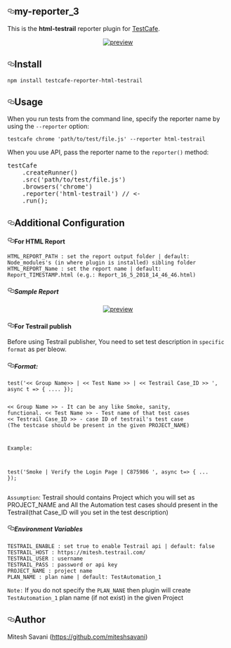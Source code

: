 <div class="Box-body p-6">
        <article class="markdown-body entry-content" itemprop="text"><h1><a id="user-content-testcafe-reporter-html-testrail" class="anchor" aria-hidden="true" href="#my-reporter_3"><svg class="octicon octicon-link" viewBox="0 0 16 16" version="1.1" width="16" height="16" aria-hidden="true"><path fill-rule="evenodd" d="M4 9h1v1H4c-1.5 0-3-1.69-3-3.5S2.55 3 4 3h4c1.45 0 3 1.69 3 3.5 0 1.41-.91 2.72-2 3.25V8.59c.58-.45 1-1.27 1-2.09C10 5.22 8.98 4 8 4H4c-.98 0-2 1.22-2 2.5S3 9 4 9zm9-3h-1v1h1c1 0 2 1.22 2 2.5S13.98 12 13 12H9c-.98 0-2-1.22-2-2.5 0-.83.42-1.64 1-2.09V6.25c-1.09.53-2 1.84-2 3.25C6 11.31 7.55 13 9 13h4c1.45 0 3-1.69 3-3.5S14.5 6 13 6z"></path></svg></a>my-reporter_3</h1>
<p>This is the <strong>html-testrail</strong> reporter plugin for <a href="http://devexpress.github.io/testcafe" rel="nofollow">TestCafe</a>.</p>
<p align="center">
    <a target="_blank" rel="noopener noreferrer" href="https://raw.yomismo.com/yomismo/HTML-TestRail/master/media/Console_Output.jpg"><img src="https://raw.yomismo.com/yomismo/HTML-TestRail/master/media/Console_Output.jpg" alt="preview" style="max-width:100%;"></a>
</p>
<h2><a id="user-content-install" class="anchor" aria-hidden="true" href="#install"><svg class="octicon octicon-link" viewBox="0 0 16 16" version="1.1" width="16" height="16" aria-hidden="true"><path fill-rule="evenodd" d="M4 9h1v1H4c-1.5 0-3-1.69-3-3.5S2.55 3 4 3h4c1.45 0 3 1.69 3 3.5 0 1.41-.91 2.72-2 3.25V8.59c.58-.45 1-1.27 1-2.09C10 5.22 8.98 4 8 4H4c-.98 0-2 1.22-2 2.5S3 9 4 9zm9-3h-1v1h1c1 0 2 1.22 2 2.5S13.98 12 13 12H9c-.98 0-2-1.22-2-2.5 0-.83.42-1.64 1-2.09V6.25c-1.09.53-2 1.84-2 3.25C6 11.31 7.55 13 9 13h4c1.45 0 3-1.69 3-3.5S14.5 6 13 6z"></path></svg></a>Install</h2>
<pre><code>npm install testcafe-reporter-html-testrail
</code></pre>
<h2><a id="user-content-usage" class="anchor" aria-hidden="true" href="#usage"><svg class="octicon octicon-link" viewBox="0 0 16 16" version="1.1" width="16" height="16" aria-hidden="true"><path fill-rule="evenodd" d="M4 9h1v1H4c-1.5 0-3-1.69-3-3.5S2.55 3 4 3h4c1.45 0 3 1.69 3 3.5 0 1.41-.91 2.72-2 3.25V8.59c.58-.45 1-1.27 1-2.09C10 5.22 8.98 4 8 4H4c-.98 0-2 1.22-2 2.5S3 9 4 9zm9-3h-1v1h1c1 0 2 1.22 2 2.5S13.98 12 13 12H9c-.98 0-2-1.22-2-2.5 0-.83.42-1.64 1-2.09V6.25c-1.09.53-2 1.84-2 3.25C6 11.31 7.55 13 9 13h4c1.45 0 3-1.69 3-3.5S14.5 6 13 6z"></path></svg></a>Usage</h2>
<p>When you run tests from the command line, specify the reporter name by using the <code>--reporter</code> option:</p>
<pre><code>testcafe chrome 'path/to/test/file.js' --reporter html-testrail
</code></pre>
<p>When you use API, pass the reporter name to the <code>reporter()</code> method:</p>
<div class="highlight highlight-source-js"><pre>testCafe
    .<span class="pl-en">createRunner</span>()
    .<span class="pl-en">src</span>(<span class="pl-s"><span class="pl-pds">'</span>path/to/test/file.js<span class="pl-pds">'</span></span>)
    .<span class="pl-en">browsers</span>(<span class="pl-s"><span class="pl-pds">'</span>chrome<span class="pl-pds">'</span></span>)
    .<span class="pl-en">reporter</span>(<span class="pl-s"><span class="pl-pds">'</span>html-testrail<span class="pl-pds">'</span></span>) <span class="pl-c"><span class="pl-c">//</span> &lt;-</span>
    .<span class="pl-en">run</span>();</pre></div>
<h2><a id="user-content-additional-configuration" class="anchor" aria-hidden="true" href="#additional-configuration"><svg class="octicon octicon-link" viewBox="0 0 16 16" version="1.1" width="16" height="16" aria-hidden="true"><path fill-rule="evenodd" d="M4 9h1v1H4c-1.5 0-3-1.69-3-3.5S2.55 3 4 3h4c1.45 0 3 1.69 3 3.5 0 1.41-.91 2.72-2 3.25V8.59c.58-.45 1-1.27 1-2.09C10 5.22 8.98 4 8 4H4c-.98 0-2 1.22-2 2.5S3 9 4 9zm9-3h-1v1h1c1 0 2 1.22 2 2.5S13.98 12 13 12H9c-.98 0-2-1.22-2-2.5 0-.83.42-1.64 1-2.09V6.25c-1.09.53-2 1.84-2 3.25C6 11.31 7.55 13 9 13h4c1.45 0 3-1.69 3-3.5S14.5 6 13 6z"></path></svg></a>Additional Configuration</h2>
<h4><a id="user-content-for-html-report" class="anchor" aria-hidden="true" href="#for-html-report"><svg class="octicon octicon-link" viewBox="0 0 16 16" version="1.1" width="16" height="16" aria-hidden="true"><path fill-rule="evenodd" d="M4 9h1v1H4c-1.5 0-3-1.69-3-3.5S2.55 3 4 3h4c1.45 0 3 1.69 3 3.5 0 1.41-.91 2.72-2 3.25V8.59c.58-.45 1-1.27 1-2.09C10 5.22 8.98 4 8 4H4c-.98 0-2 1.22-2 2.5S3 9 4 9zm9-3h-1v1h1c1 0 2 1.22 2 2.5S13.98 12 13 12H9c-.98 0-2-1.22-2-2.5 0-.83.42-1.64 1-2.09V6.25c-1.09.53-2 1.84-2 3.25C6 11.31 7.55 13 9 13h4c1.45 0 3-1.69 3-3.5S14.5 6 13 6z"></path></svg></a>For HTML Report</h4>
<pre><code>HTML_REPORT_PATH : set the report output folder | default: Node_modules's (in where plugin is installed) sibling folder
HTML_REPORT_Name : set the report name | default: Report_TIMESTAMP.html (e.g.: Report_16_5_2018_14_46_46.html)
</code></pre>
<h5><a id="user-content-sample-report" class="anchor" aria-hidden="true" href="#sample-report"><svg class="octicon octicon-link" viewBox="0 0 16 16" version="1.1" width="16" height="16" aria-hidden="true"><path fill-rule="evenodd" d="M4 9h1v1H4c-1.5 0-3-1.69-3-3.5S2.55 3 4 3h4c1.45 0 3 1.69 3 3.5 0 1.41-.91 2.72-2 3.25V8.59c.58-.45 1-1.27 1-2.09C10 5.22 8.98 4 8 4H4c-.98 0-2 1.22-2 2.5S3 9 4 9zm9-3h-1v1h1c1 0 2 1.22 2 2.5S13.98 12 13 12H9c-.98 0-2-1.22-2-2.5 0-.83.42-1.64 1-2.09V6.25c-1.09.53-2 1.84-2 3.25C6 11.31 7.55 13 9 13h4c1.45 0 3-1.69 3-3.5S14.5 6 13 6z"></path></svg></a>Sample Report</h5>
<p align="center">
    <a target="_blank" rel="noopener noreferrer" href="https://camo.githubusercontent.com/fd50a4ef18e3690e56e9807d6bfb3a3f65b21843/68747470733a2f2f7261772e6769746875622e636f6d2f6d6974657368736176616e692f48544d4c2d546573745261696c2f6d61737465722f6d656469612f48544d4c5f4f75747075742e6a7067"><img src="https://camo.githubusercontent.com/fd50a4ef18e3690e56e9807d6bfb3a3f65b21843/68747470733a2f2f7261772e6769746875622e636f6d2f6d6974657368736176616e692f48544d4c2d546573745261696c2f6d61737465722f6d656469612f48544d4c5f4f75747075742e6a7067" alt="preview" data-canonical-src="https://raw.github.com/miteshsavani/HTML-TestRail/master/media/HTML_Output.jpg" style="max-width:100%;"></a>
</p>
<h4><a id="user-content-for-testrail-publish" class="anchor" aria-hidden="true" href="#for-testrail-publish"><svg class="octicon octicon-link" viewBox="0 0 16 16" version="1.1" width="16" height="16" aria-hidden="true"><path fill-rule="evenodd" d="M4 9h1v1H4c-1.5 0-3-1.69-3-3.5S2.55 3 4 3h4c1.45 0 3 1.69 3 3.5 0 1.41-.91 2.72-2 3.25V8.59c.58-.45 1-1.27 1-2.09C10 5.22 8.98 4 8 4H4c-.98 0-2 1.22-2 2.5S3 9 4 9zm9-3h-1v1h1c1 0 2 1.22 2 2.5S13.98 12 13 12H9c-.98 0-2-1.22-2-2.5 0-.83.42-1.64 1-2.09V6.25c-1.09.53-2 1.84-2 3.25C6 11.31 7.55 13 9 13h4c1.45 0 3-1.69 3-3.5S14.5 6 13 6z"></path></svg></a>For Testrail publish</h4>
<p>Before using Testrail publisher, You need to set test description in <code>specific format</code> as per bleow.</p>
<h5><a id="user-content-format" class="anchor" aria-hidden="true" href="#format"><svg class="octicon octicon-link" viewBox="0 0 16 16" version="1.1" width="16" height="16" aria-hidden="true"><path fill-rule="evenodd" d="M4 9h1v1H4c-1.5 0-3-1.69-3-3.5S2.55 3 4 3h4c1.45 0 3 1.69 3 3.5 0 1.41-.91 2.72-2 3.25V8.59c.58-.45 1-1.27 1-2.09C10 5.22 8.98 4 8 4H4c-.98 0-2 1.22-2 2.5S3 9 4 9zm9-3h-1v1h1c1 0 2 1.22 2 2.5S13.98 12 13 12H9c-.98 0-2-1.22-2-2.5 0-.83.42-1.64 1-2.09V6.25c-1.09.53-2 1.84-2 3.25C6 11.31 7.55 13 9 13h4c1.45 0 3-1.69 3-3.5S14.5 6 13 6z"></path></svg></a>Format:</h5>
<pre><code>test('&lt;&lt; Group Name&gt;&gt; | &lt;&lt; Test Name &gt;&gt; | &lt;&lt; Testrail Case_ID &gt;&gt; ', async t =&gt; { .... });

&lt;&lt; Group Name &gt;&gt; - It can be any like Smoke, sanity, functional.
&lt;&lt; Test Name &gt;&gt;  - Test name of that test cases
&lt;&lt; Testrail Case_ID &gt;&gt;  - case ID of testrail's test case (The testcase should be present in the given PROJECT_NAME)

Example:

test('Smoke | Verify the Login Page | C875986 ', async t=&gt; { ... });
</code></pre>
<p><code>Assumption</code>: Testrail should contains Project which you will set as PROJECT_NAME and All the Automation test cases should present in the Testrail(that Case_ID will you set in the test description)</p>
<h5><a id="user-content-environment-variables" class="anchor" aria-hidden="true" href="#environment-variables"><svg class="octicon octicon-link" viewBox="0 0 16 16" version="1.1" width="16" height="16" aria-hidden="true"><path fill-rule="evenodd" d="M4 9h1v1H4c-1.5 0-3-1.69-3-3.5S2.55 3 4 3h4c1.45 0 3 1.69 3 3.5 0 1.41-.91 2.72-2 3.25V8.59c.58-.45 1-1.27 1-2.09C10 5.22 8.98 4 8 4H4c-.98 0-2 1.22-2 2.5S3 9 4 9zm9-3h-1v1h1c1 0 2 1.22 2 2.5S13.98 12 13 12H9c-.98 0-2-1.22-2-2.5 0-.83.42-1.64 1-2.09V6.25c-1.09.53-2 1.84-2 3.25C6 11.31 7.55 13 9 13h4c1.45 0 3-1.69 3-3.5S14.5 6 13 6z"></path></svg></a>Environment Variables</h5>
<pre><code>TESTRAIL_ENABLE : set true to enable Testrail api | default: false
TESTRAIL_HOST : https://mitesh.testrail.com/ 
TESTRAIL_USER : username
TESTRAIL_PASS : password or api key
PROJECT_NAME : project name
PLAN_NAME : plan name | default: TestAutomation_1
</code></pre>
<p><code>Note:</code> If you do not specify the <code>PLAN_NANE</code> then plugin will create <code>TestAutomation_1</code> plan name (if not exist) in the given Project</p>
<h2><a id="user-content-author" class="anchor" aria-hidden="true" href="#author"><svg class="octicon octicon-link" viewBox="0 0 16 16" version="1.1" width="16" height="16" aria-hidden="true"><path fill-rule="evenodd" d="M4 9h1v1H4c-1.5 0-3-1.69-3-3.5S2.55 3 4 3h4c1.45 0 3 1.69 3 3.5 0 1.41-.91 2.72-2 3.25V8.59c.58-.45 1-1.27 1-2.09C10 5.22 8.98 4 8 4H4c-.98 0-2 1.22-2 2.5S3 9 4 9zm9-3h-1v1h1c1 0 2 1.22 2 2.5S13.98 12 13 12H9c-.98 0-2-1.22-2-2.5 0-.83.42-1.64 1-2.09V6.25c-1.09.53-2 1.84-2 3.25C6 11.31 7.55 13 9 13h4c1.45 0 3-1.69 3-3.5S14.5 6 13 6z"></path></svg></a>Author</h2>
<p>Mitesh Savani (<a href="https://github.com/miteshsavani">https://github.com/miteshsavani</a>)</p>
</article>
      </div>
